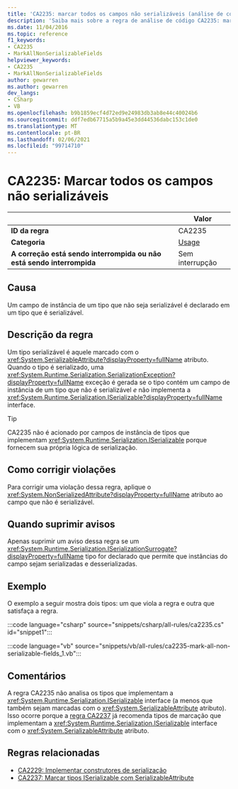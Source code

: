 ```yaml
---
title: 'CA2235: marcar todos os campos não serializáveis (análise de código)'
description: 'Saiba mais sobre a regra de análise de código CA2235: marcar todos os campos não serializáveis'
ms.date: 11/04/2016
ms.topic: reference
f1_keywords:
- CA2235
- MarkAllNonSerializableFields
helpviewer_keywords:
- CA2235
- MarkAllNonSerializableFields
author: gewarren
ms.author: gewarren
dev_langs:
- CSharp
- VB
ms.openlocfilehash: b9b1859ecf4d72ed9e24983db3ab8e44c40024b6
ms.sourcegitcommit: ddf7edb67715a5b9a45e3dd44536dabc153c1de0
ms.translationtype: MT
ms.contentlocale: pt-BR
ms.lasthandoff: 02/06/2021
ms.locfileid: "99714710"
---
```

# <a name="ca2235-mark-all-non-serializable-fields"></a>CA2235: Marcar todos os campos não serializáveis

| | Valor |
|-|-|
| **ID da regra** |CA2235|
| **Categoria** |[Usage](usage-warnings.md)|
| **A correção está sendo interrompida ou não está sendo interrompida** |Sem interrupção|

## <a name="cause"></a>Causa

Um campo de instância de um tipo que não seja serializável é declarado em um tipo que é serializável.

## <a name="rule-description"></a>Descrição da regra

Um tipo serializável é aquele marcado com o <xref:System.SerializableAttribute?displayProperty=fullName> atributo. Quando o tipo é serializado, uma <xref:System.Runtime.Serialization.SerializationException?displayProperty=fullName> exceção é gerada se o tipo contém um campo de instância de um tipo que não é serializável *e* não implementa a <xref:System.Runtime.Serialization.ISerializable?displayProperty=fullName> interface.

> [!TIP]
> CA2235 não é acionado por campos de instância de tipos que implementam <xref:System.Runtime.Serialization.ISerializable> porque fornecem sua própria lógica de serialização.

## <a name="how-to-fix-violations"></a>Como corrigir violações

Para corrigir uma violação dessa regra, aplique o <xref:System.NonSerializedAttribute?displayProperty=fullName> atributo ao campo que não é serializável.

## <a name="when-to-suppress-warnings"></a>Quando suprimir avisos

Apenas suprimir um aviso dessa regra se um <xref:System.Runtime.Serialization.ISerializationSurrogate?displayProperty=fullName> tipo for declarado que permite que instâncias do campo sejam serializadas e desserializadas.

## <a name="example"></a>Exemplo

O exemplo a seguir mostra dois tipos: um que viola a regra e outra que satisfaça a regra.

:::code language="csharp" source="snippets/csharp/all-rules/ca2235.cs" id="snippet1":::

:::code language="vb" source="snippets/vb/all-rules/ca2235-mark-all-non-serializable-fields_1.vb":::

## <a name="remarks"></a>Comentários

A regra CA2235 não analisa os tipos que implementam a <xref:System.Runtime.Serialization.ISerializable> interface (a menos que também sejam marcadas com o <xref:System.SerializableAttribute> atributo). Isso ocorre porque a [regra CA2237](ca2237.md) já recomenda tipos de marcação que implementam a <xref:System.Runtime.Serialization.ISerializable> interface com o <xref:System.SerializableAttribute> atributo.

## <a name="related-rules"></a>Regras relacionadas

- [CA2229: Implementar construtores de serialização](ca2229.md)
- [CA2237: Marcar tipos ISerializable com SerializableAttribute](ca2237.md)
